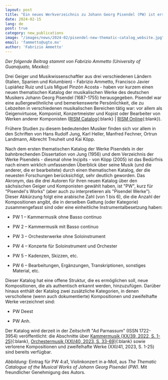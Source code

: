 ```yaml
---
layout: post
title: "Ein neues Werkverzeichnis zu Johann Georg Pisendel (PW) ist erschienen"
date: 2024-02-15
lang: de
post: true
category: new_publications
image: "/images/news/2024-02/pisendel-new-thematic-catalog_website.jpg"
email: 'fammetto@ugto.mx'
author: 'Fabrizio Ammetto'
---
```


_Der folgende Beitrag stammt von Fabrizio Ammetto (University of Guanajuato, Mexiko):_

Drei Geiger und Musikwissenschaftler aus drei verschiedenen Ländern (Italien, Spanien und Kolumbien) - Fabrizio Ammetto, Francisco Javier Lupiáñez Ruiz und Luis Miguel Pinzón Acosta - haben vor kurzem einen neuen thematischen Katalog der musikalischen Werke des deutschen Musikers Johann Georg Pisendel (1687-1755) herausgegeben. Pisendel war eine außergewöhnliche und bemerkenswerte Persönlichkeit, die zu Lebzeiten in verschiedenen musikalischen Bereichen tätig war: vor allem als Geigenvirtuose, Komponist, Konzertmeister und Kopist oder Bearbeiter von Werken anderer Komponisten ([RISM Catalog](https://opac.rism.info/search?id=pe361275&View=rism){:blank} \| [RISM Online](https://rism.online/people/361275){:blank}).

Frühere Studien zu diesem bedeutenden Musiker finden sich vor allem in den Schriften von Hans Rudolf Jung, Karl Heller, Manfred Fechner, Ortrun Landmann, Albrecht Treuheit und Kai Köpp.

Nach dem ersten thematischen Katalog der Werke Pisendels in der bahnbrechenden Dissertation von Jung (1956) und dem Verzeichnis der Werke Pisendels - diesmal ohne Incipits - von Köpp (2005) ist das Bedürfnis nach einem wirklich umfassenden Überblick über seine Musik (und die anderer, die er bearbeitete) durch einen thematischen Katalog, der die neuesten Forschungen berücksichtigt, sehr deutlich geworden. Das Akronym, das die drei Autoren für ihren neuen Katalog über den sächsischen Geiger und Komponisten gewählt haben, ist "PW", kurz für "Pisendel's Works" (aber auch zu interpretieren als "Pisendel Werke"). Dieser Abkürzung folgt eine arabische Zahl (von 1 bis 6), die die Anzahl der Kompositionen angibt, die in derselben Gattung (oder Kategorie) zusammengefasst sind oder eine einheitliche Instrumentalbesetzung haben:

+ PW 1 – Kammermusik ohne Basso continuo
  
+ PW 2 – Kammermusik mit Basso continuo
  
+ PW 3 – Orchesterwerke ohne Soloinstrument
  
+ PW 4 – Konzerte für Soloinstrument und Orchester
  
+ PW 5 – Kadenzen, Skizzen, etc.
  
+ PW 6 – Bearbeitungen, Ergänzungen, Transkriptionen, sonstiges Material, etc.
  
Dieser Katalog hat eine offene Struktur, die es ermöglichen soll, neue Kompositionen, die als authentisch erkannt werden, hinzuzufügen. Darüber hinaus enthält der Katalog zwei zusätzliche Kategorien, in denen verschollene (wenn auch dokumentierte) Kompositionen und zweifelhafte Werke verzeichnet sind:

+ PW Deest
  
+ PW Anh.

Der Katalog wird derzeit in der Zeitschrift "Ad Parnassum" (ISSN 1722-3954) veröffentlicht: die Abschnitte über [Kammermusik (XX/39, 2022, S. 1-25)](https://www.utorpheus.com/index.php?route=adparnassum/issues&num=39){:blank}, [Orchestermusik (XXI/40, 2023, S. 33-69)](https://www.utorpheus.com/index.php?route=adparnassum/issues&num=40){:blank} sowie verlorene Kompositionen und zweifelhafte Werke (XXI/41, 2023, S. 1-25) sind bereits verfügbar.

_Abbildung:_ Eintrag für PW 4:a1, Violinkonzert in a-Moll, aus _The Thematic Catalogue of the Musical Works of Johann Georg Pisendel (PW)_. Mit freundlicher Genehmigung des Autors.
